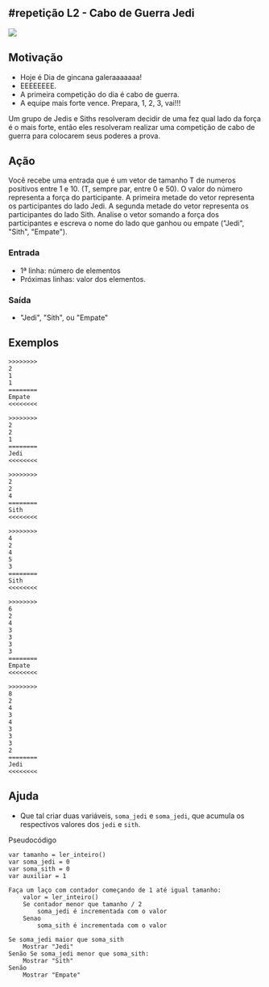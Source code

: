 ## #repetição L2 - Cabo de Guerra Jedi


![](https://raw.githubusercontent.com/qxcodefup/moodle/master/base/048/__capa.jpg)

[](https://raw.githubusercontent.com/qxcodefup/moodle/master/base/048/t.tio)
## Motivação

* Hoje é Dia de gincana galeraaaaaaa!
* EEEEEEEE.
* A primeira competição do dia é cabo de guerra.
* A equipe mais forte vence. Prepara, 1, 2, 3, vai!!!

Um grupo de Jedis e Siths resolveram decidir de uma fez qual lado da força é o mais forte, então eles resolveram realizar uma competição de cabo de guerra para colocarem seus poderes a prova.

## Ação

Você recebe uma entrada que é um vetor de tamanho T de numeros positivos entre 1 e 10. (T, sempre par, entre 0 e 50). O valor do número representa a força do participante. A primeira metade do vetor representa os participantes do lado Jedi. A segunda metade do vetor representa os participantes do lado Sith. Analise o vetor somando a força dos participantes e escreva o nome do lado que ganhou ou empate ("Jedi", "Sith", "Empate").

### Entrada

* 1ª linha: número de elementos
* Próximas linhas: valor dos elementos.

### Saída

* "Jedi", "Sith", ou "Empate"

## Exemplos

```
>>>>>>>>
2
1
1
========
Empate
<<<<<<<<

>>>>>>>>
2
2
1
========
Jedi
<<<<<<<<

>>>>>>>>
2
2
4
========
Sith
<<<<<<<<

>>>>>>>>
4
2
4
5
3
========
Sith
<<<<<<<<

>>>>>>>>
6
2
4
3
3
3
3
========
Empate
<<<<<<<<

>>>>>>>>
8
2
4
3
4
3
3
3
2
========
Jedi
<<<<<<<<
```

## Ajuda

- Que tal criar duas variáveis, `soma_jedi` e `soma_jedi`, que acumula os respectivos valores dos `jedi` e `sith`. 

Pseudocódigo

```
var tamanho = ler_inteiro()
var soma_jedi = 0
var soma_sith = 0
var auxiliar = 1

Faça um laço com contador começando de 1 até igual tamanho:
    valor = ler_inteiro()
    Se contador menor que tamanho / 2
        soma_jedi é incrementada com o valor
    Senao
        soma_sith é incrementada com o valor

Se soma_jedi maior que soma_sith
    Mostrar "Jedi"
Senão Se soma_jedi menor que soma_sith:
    Mostrar "Sith"
Senão
    Mostrar "Empate"
```
